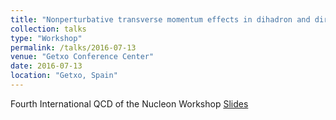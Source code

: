 ```yaml
---
title: "Nonperturbative transverse momentum effects in dihadron and direct photon-hadron angular correlations"
collection: talks
type: "Workshop"
permalink: /talks/2016-07-13
venue: "Getxo Conference Center"
date: 2016-07-13
location: "Getxo, Spain"
---
```


Fourth International QCD of the Nucleon Workshop
[Slides](https://jdosbo.github.io/files/QCDN_2016_Osborn.pdf) 